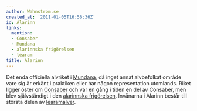 ```yaml
---
author: Wahnstrom.se
created_at: '2011-01-05T16:56:36Z'
id: Alarinn
links:
  mention:
  - Consaber
  - Mundana
  - alarinnska frigörelsen
  - léaram
title: Alarinn
---
```


Det enda officiella alvriket i [Mundana], då inget annat alvbefolkat område vare sig är erkänt i
praktiken eller har någon representation utomlands. Riket ligger öster om [Consaber] och var en gång
i tiden en del av Consaber, men blev självständigt i den [alarinnska frigörelsen]. Invånarna i
Alarinn består till största delen av [léaramalver].

  [Mundana]: Mundana
  [Consaber]: Consaber
  [alarinnska frigörelsen]: alarinnska_frigörelsen
  [léaramalver]: léaram